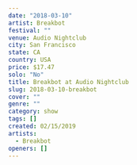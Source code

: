 ```yaml
---
date: "2018-03-10"
artist: Breakbot
festival: ""
venue: Audio Nightclub
city: San Francisco
state: CA
country: USA
price: $17.47
solo: "No"
title: Breakbot at Audio Nightclub
slug: 2018-03-10-breakbot
cover: ""
genre: ""
category: show
tags: []
created: 02/15/2019
artists:
  - Breakbot
openers: []
---
```


